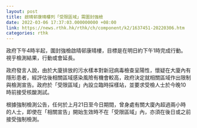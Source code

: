 ```yaml
---
layout: post
title: 啟晴邨康晴樓列「受限區域」需圍封強檢
date: 2022-03-06 17:37:03.000000000 +08:00
link: https://news.rthk.hk/rthk/ch/component/k2/1637451-20220306.htm
categories: rthk
---
```


政府下午4時半起，圍封強檢啟晴邨康晴樓，目標是在明日約下午1時完成行動。視乎檢測結果，行動或會延長。

政府發言人說，由於大廈排放的污水樣本對新冠病毒檢查呈陽性，懷疑在大廈內有隱形患者，經評估後相關區域感染風險有機會較高，政府決定就相關區域作出限制與檢測宣告。政府於「受限區域」內設立臨時採樣站，並要求受檢人士於今晚10時前接受核酸測試。

根據強制檢測公告，任何於上月21日至今日期間，曾身處有關大廈內超過兩小時的人士，即使在「相關宣告」開始生效時不在「受限區域」內，亦須在後日或之前接受強制檢測。
